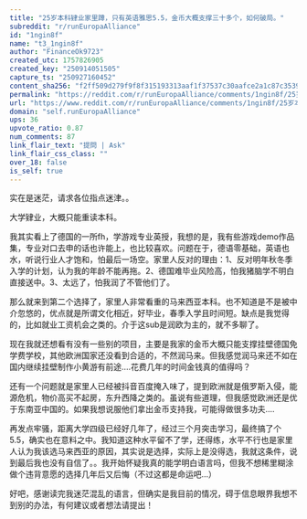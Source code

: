```yaml
---
title: "25岁本科肄业家里蹲，只有英语雅思5.5，金币大概支撑三十多个，如何破局。"
subreddit: "r/runEuropaAlliance"
id: "1ngin8f"
name: "t3_1ngin8f"
author: "FinanceOk9723"
created_utc: 1757826905
created_key: "250914051505"
capture_ts: "250927160452"
content_sha256: "f2ff509d279f9f8f315193313aaf1f37537c30aafce2a1c87c3539e1e6d34cb2"
permalink: "https://reddit.com/r/runEuropaAlliance/comments/1ngin8f/25岁本科肄业家里蹲只有英语雅思55金币大概支撑三十多个如何破局/"
url: "https://www.reddit.com/r/runEuropaAlliance/comments/1ngin8f/25岁本科肄业家里蹲只有英语雅思55金币大概支撑三十多个如何破局/"
domain: "self.runEuropaAlliance"
ups: 36
upvote_ratio: 0.87
num_comments: 87
link_flair_text: "提問 | Ask"
link_flair_css_class: ""
over_18: false
is_self: true
---
```


实在是迷茫，请求各位指点迷津。。

大学肄业，大概只能重读本科。

我其实看上了德国的一所fh，学游戏专业英授，我想的是，我有些游戏demo作品集，专业对口去申的话也许能上，也比较喜欢。问题在于，德语零基础，英语也水，听说行业人才饱和，怕最后一场空。家里人反对的理由：1、反对明年秋冬季入学的计划，认为我的年龄不能再拖。2、德国难毕业风险高，怕我猪脑学不明白直接送中。3、太远了，怕我润了不管他们了。

那么就来到第二个选择了，家里人非常看重的马来西亚本科。也不知道是不是被中介忽悠的，优点就是所谓文化相近，好毕业，春季入学且时间短。缺点是我觉得的，比如就业工资机会之类的。介于这sub是润欧为主的，就不多聊了。

现在我就还想看有没有一些别的项目，主要是我家的金币大概只能支撑挂壁德国免学费学校，其他欧洲国家还没看到合适的，不然润马来。但我感觉润马来还不如在国内继续挂壁制作小黄游有前途....花费几年的时间金钱真的值得吗？

还有一个问题就是家里人已经被抖音百度掩入味了，提到欧洲就是俄罗斯入侵，能源危机，物价高买不起房，东升西降之类的。虽说有些道理，但我感觉欧洲还是优于东南亚中国的。如果我想说服他们拿出金币支持我，可能得做很多功夫....

再发点牢骚，距离大学四级已经好几年了，经过三个月突击学习，最终搞了个5.5，确实也在意料之中。我知道这种水平留不了学，还得练，水平不行也是家里人认为我该选马来西亚的原因，其实说是选择，实际上是没得选，我就这条件，说到最后我也没有自信了。。我开始怀疑我真的能学明白语言吗，但我不想稀里糊涂做个违背意愿的选择几年后又后悔（不过这都是命运吧...）

好吧，感谢读完我迷茫混乱的语言，但确实是我目前的情况，碍于信息眼界我想不到别的办法，有何建议或者想法请提出！
